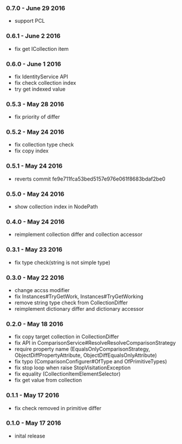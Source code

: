 ### 0.7.0 - June 29 2016
- support PCL

### 0.6.1 - June 2 2016
- fix get ICollection item

### 0.6.0 - June 1 2016
- fix IdentityService API
- fix check collection index
- try get indexed value

### 0.5.3 - May 28 2016
- fix priority of differ

### 0.5.2 - May 24 2016
- fix collection type check
- fix copy index

### 0.5.1 - May 24 2016
- reverts commit fe9e711fca53bed5157e976e061f8683bdaf2be0

### 0.5.0 - May 24 2016
- show collection index in NodePath

### 0.4.0 - May 24 2016
- reimplement collection differ and collection accessor

### 0.3.1 - May 23 2016
- fix type check(string is not simple type)

### 0.3.0 - May 22 2016
- change accss modifier
- fix Instances#TryGetWork, Instances#TryGetWorking
- remove string type check from CollectionDiffer
- reimplement dictionary differ and dictionary accessor

### 0.2.0 - May 18 2016
- fix copy target collection in CollectionDiffer
- fix API in ComparisonService#ResolveResolveComparisonStrategy
- require property name (EqualsOnlyComparisonStrategy, ObjectDiffPropertyAttribute, ObjectDiffEqualsOnlyAttribute)
- fix typo (ComparisonConfigurer#OfType and OfPrimitiveTypes)
- fix stop loop when raise StopVisitationException
- fix equality (CollectionItemElementSelector)
- fix get value from collection

### 0.1.1 - May 17 2016
- fix check removed in primitive differ

### 0.1.0 - May 17 2016
- inital release
